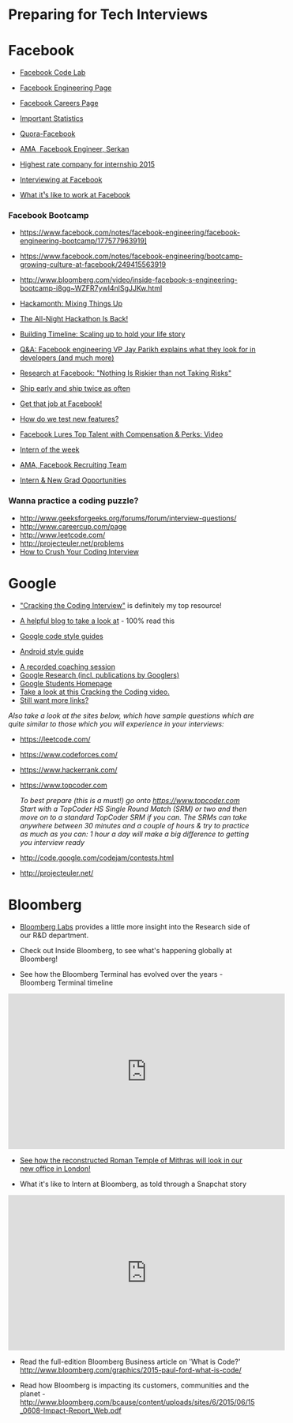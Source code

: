 Preparing for Tech Interviews
======
# Facebook

* [Facebook Code Lab](https://codelab.interviewbit.com/index/)

* [Facebook Engineering Page](https://www.facebook.com/Engineering/notes)

* [Facebook Careers Page](http://www.facebook.com/careers)

* [Important Statistics](http://newsroom.fb.com)

+ [Quora-Facebook](http://www.quora.com/Facebook-1)

* [AMA ­ Facebook Engineer, Serkan](http://redd.it/we565)

* [Highest rate company for internship 2015](http://www.glassdoor.com/blog/25-highest-rated-companies-internships-2015/)

* [Interviewing at Facebook](http://www.insidefacebook.com/2008/12/16/interviewing-at-facebook-advice-engineering-hiring-manager-dave-fetterman/)

* [What it¹s like to work at Facebook](http://thenextweb.com/facebook/2011/05/15/what-its-like-to-work-at-facebook)

### Facebook Bootcamp

* <https://www.facebook.com/notes/facebook-engineering/facebook-engineering-bootcamp/177577963919]>
* <https://www.facebook.com/notes/facebook-engineering/bootcamp-growing-culture-at-facebook/249415563919>
* <http://www.bloomberg.com/video/inside-facebook-s-engineering-bootcamp-i8gg~WZFR7ywI4nlSgJJKw.html>


* [Hackamonth: Mixing Things Up](https://www.facebook.com/note.php?note_id=10150161285048920)

* [The All-Night Hackathon Is Back!](https://www.facebook.com/note.php?note_id=31942383919)

* [Building Timeline: Scaling up to hold your life story](https://www.facebook.com/notes/facebookengineering/building-timeline-scaling-up-to-hold-your-life-story/10150468255628920?mid=5708769)

* [Q&A: Facebook engineering VP Jay Parikh explains what they look for in developers (and much more)](http://www.geekwire.com/2012/qa-facebook-engineeringdirector-jay-parikh-explains-developers/)

* [Research at Facebook: "Nothing Is Riskier than not Taking Risks"](https://www.facebook.com/notes/facebookengineering/research-at-facebook-nothing-is-riskier-than-not-taking-risks/10150604394583920)

* [Ship early and ship twice as often](https://www.facebook.com/notes/facebookengineering/ship-early-and-ship-twice-as-often/10150985860363920)

* [Get that job at Facebook!](https://www.facebook.com/notes/facebook-engineering/get-that-job-at-facebook/10150964382448920)

* [How do we test new features?](http://www.theverge.com/2012/8/8/3227202/facebook-lead-engineer-bosworth-user-testing)

* [Facebook Lures Top Talent with Compensation & Perks: Video](http://www.bloomberg.com/video/facebook-lures-top-talent-with-compensation-perks-62WIhn4BSyWI9fzTzSz_iQ.html)

* [Intern of the week](http://34st.com/article/2013/07/intern-of-the-week-dan-judd/)

* [AMA, Facebook Recruiting Team](http://bit.ly/11GBVlA)

* [Intern & New Grad Opportunities](https://www.facebook.com/video.php?v=745770375469976&permPage=1)

### Wanna practice a coding puzzle?
* <http://www.geeksforgeeks.org/forums/forum/interview-questions/>
* <http://www.careercup.com/page>
* <http://www.leetcode.com/>
* <http://projecteuler.net/problems>
* [How to Crush Your Coding Interview](https://www.facebook.com/video.php?v=10152735777427200)

# Google

* ["Cracking the Coding Interview"](https://www.amazon.com/gp/product/0984782850/ref=as_li_tl?Pre-Order+on+Amazon=Now+Available+on+Amazon) is definitely my top resource! 

* [A helpful blog to take a look at](http://steve-yegge.blogspot.co.uk/2008/03/get-that-job-at-google.html) - 100% read this 

* [Google code style guides](https://github.com/google/styleguide)

+ [Android style guide](https://source.android.com/source/code-style)

- [A recorded coaching session](https://www.youtube.com/watch?v=oWbUtlUhwa8&feature=youtu.be)
- [Google Research (incl. publications by Googlers)](https://research.google.com/)
- [Google Students Homepage](https://careers.google.com/students/)
- [Take a look at this Cracking the Coding video.](https://www.youtube.com/watch?v=rEJzOhC5ZtQ)
- [Still want more links?](https://events.withgoogle.com/getahead-emea-2017/actions-for-the-week/#content)

_Also take a look at the sites below, which have sample questions which are quite similar to those which you will experience in your interviews:_
* <https://leetcode.com/>
* <https://www.codeforces.com/>
* <https://www.hackerrank.com/>
* <https://www.topcoder.com>

	_To best prepare (this is a must!) go onto  <https://www.topcoder.com>  Start with a TopCoder HS Single Round Match (SRM) or two and then move on to a standard TopCoder SRM if you can. The SRMs can take anywhere between 30 minutes and a couple of hours  & try to practice as much as you can: 1 hour a day will make a big difference to getting you interview ready_
* <http://code.google.com/codejam/contests.html>
* <http://projecteuler.net/>

# Bloomberg

* [Bloomberg Labs](http://www.bloomberglabs.com/) provides a little more insight into the Research side of our R&D department. 

* Check out Inside Bloomberg, to see what's happening globally at Bloomberg!

* See how the Bloomberg Terminal has evolved over the years - Bloomberg Terminal timeline

<iframe width="560" height="315" src="https://www.youtube.com/embed/l3l7IPMKraU" frameborder="0" allowfullscreen></iframe>

* [See how the reconstructed Roman Temple of Mithras will look in our new office in London!](https://www.youtube.com/watch?v=L0tBB9W506g)

* What it's like to Intern at Bloomberg, as told through a Snapchat story

<iframe width="560" height="315" src="https://www.youtube.com/embed/LttnVia4UIc" frameborder="0" allowfullscreen></iframe>

* Read the full-edition Bloomberg Business article on 'What is Code?' <http://www.bloomberg.com/graphics/2015-paul-ford-what-is-code/>

* Read how Bloomberg is impacting its customers, communities and the planet - <http://www.bloomberg.com/bcause/content/uploads/sites/6/2015/06/15_0608-Impact-Report_Web.pdf>
